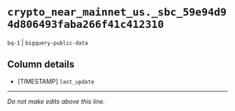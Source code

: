# `crypto_near_mainnet_us._sbc_59e94d94d806493faba266f41c412310`
`bq-1` | `bigquery-public-data`

## Column details
* [TIMESTAMP] `last_update`

-------------------------------------------------------------------------------
*Do not make edits above this line.*
